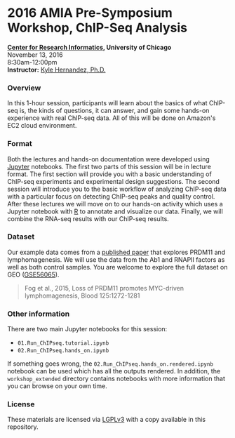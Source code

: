 # 2016 AMIA Pre-Symposium Workshop, ChIP-Seq Analysis
**[Center for Research Informatics](http://cri.uchicago.edu/), University of Chicago**<br>
November 13, 2016<br>
8:30am-12:00pm<br>
**Instructor:** [Kyle Hernandez, Ph.D.](https://kmhernan.github.io/)<br>

### Overview

In this 1-hour session, participants will learn about the basics of what ChIP-seq is, the kinds of questions,
it can answer, and gain some hands-on experience with real ChIP-seq data. All of this will be done on Amazon's
EC2 cloud environment.

### Format

Both the lectures and hands-on documentation were developed using [Jupyter](http://jupyter.org/) notebooks. The first
two parts of this session will be in lecture format. The first section will provide you with a basic understanding of 
ChIP-seq experiments and experimental design suggestions. The second session will introduce you to the basic workflow of
analyzing ChIP-seq data with a particular focus on detecting ChIP-seq peaks and quality control. After these lectures we
will move on to our hands-on activity which uses a Jupyter notebook with [R](https://irkernel.github.io/) to annotate 
and visualize our data. Finally, we will combine the RNA-seq results with our ChIP-seq results.

### Dataset

Our example data comes from a [published paper](https://www.ncbi.nlm.nih.gov/pubmed/25499759) that explores PRDM11 
and lymphomagenesis. We will use the data from the Ab1 and RNAPII factors as well as both control samples. You are 
welcome to explore the full dataset on GEO ([GSE56065](https://www.ncbi.nlm.nih.gov/geo/query/acc.cgi?acc=GSE56065)).

> Fog et al., 2015, Loss of PRDM11 promotes MYC-driven lymphomagenesis, Blood 125:1272-1281 

### Other information

There are two main Jupyter notebooks for this session:

* `01.Run_ChIPseq.tutorial.ipynb`
* `02.Run_ChIPseq.hands_on.ipynb`

If something goes wrong, the `02.Run_ChIPseq.hands_on.rendered.ipynb` notebook can be used which has all the outputs rendered.
In addition, the `workshop_extended` directory contains notebooks with more information that you can browse on your own time.

### License

These materials are licensed via [LGPLv3](https://www.gnu.org/licenses/lgpl-3.0.en.html) with a copy available in this repository.
